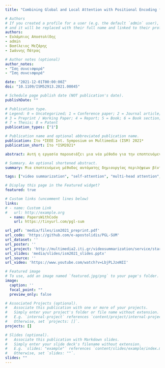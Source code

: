 ```yaml
---
title: "Combining Global and Local Attention with Positional Encoding for Video Summarization"

# Authors
# If you created a profile for a user (e.g. the default `admin` user), write the username (folder name) here 
# and it will be replaced with their full name and linked to their profile.
authors:
- Ευλάμπιος Αποστολίδης
- admin
- Βασίλειος Μεζάρης
- Ιωάννης Πάτρας

# Author notes (optional)
author_notes:
- "Ίση συνεισφορά"
- "Ίση συνεισφορά"

date: "2021-12-01T00:00:00Z"
doi: "10.1109/ISM52913.2021.00045"

# Schedule page publish date (NOT publication's date).
publishDate: ""

# Publication type.
# Legend: 0 = Uncategorized; 1 = Conference paper; 2 = Journal article;
# 3 = Preprint / Working Paper; 4 = Report; 5 = Book; 6 = Book section;
# 7 = Thesis; 8 = Patent
publication_types: ["1"]

# Publication name and optional abbreviated publication name.
publication: Στο *IEEE Int. Symposium on Multimedia (ISM) 2021*
publication_short: Στο *ISM2021*

abstract: Αυτή η εργασία παρουσιάζει μια νέα μέθοδο για την εποπτευόμενη δημιουργία περιλήψεων βίντεο. Για να ξεπεραστούν τα μειονεκτήματα υφιστάμενων αρχιτεκτονικών δημιουργίας περιλήψεων που βασίζονται σε RNNs, σχετικά με τη μοντελοποίηση των εξαρτήσεων μεγάλης εμβέλειας των καρέ και την ικανότητα παραλληλοποίησης της εκπαίδευσης, το αναπτυγμένο μοντέλο βασίζεται στη χρήση μηχανισμών αυτοπροσοχής για την εκτίμηση της σημασίας των καρέ του βίντεο. Σε αντίθεση με προηγούμενες προσεγγίσεις δημιουργίας περιλήψεων που βασίζονται στην αυτοπροσοχή για να μοντελοποιούν τις εξαρτήσεις των καρέ παρατηρώντας ολόκληρη την αλληλουχία καρέ, η μέθοδός μας συνδυάζει καθολικούς και τοπικούς μηχανισμούς αυτοπροσοχής πολλαπλών κεφαλών για να ανακαλύψει διαφορετικές μοντελοποιήσεις των εξαρτήσεων των καρέ σε διαφορετικά επίπεδα λεπτομέρειας. Επιπλέον, οι χρησιμοποιούμενοι μηχανισμοί αυτοπροσοχής ενσωματώνουν ένα δομικό στοιχείο που κωδικοποιεί τη χρονική θέση των καρέ - μείζονος σημασίας κατά την παραγωγή μιας σύνοψης. Πειράματα σε δύο σύνολα δεδομένων (SumMe και TVSum) καταδεικνύουν την αποτελεσματικότητα του προτεινόμενου μοντέλου σε σύγκριση με τις υπάρχουσες μεθόδους αυτοπροσοχής και την ανταγωνιστικότητά του έναντι άλλων state-of-the-art εποπτευόμενων προσεγγίσεων δημιουργίας περιλήψεων. Μια μελέτη αφαίρεσης που εστιάζει στα κύρια προτεινόμενα δομικά στοιχεία, ειδικότερα τη χρήση καθολικών και τοπικών μηχανισμών αυτοπροσοχής πολλαπλών κεφαλών σε συνεργασία με ένα τμήμα κωδικοποίησης της απόλυτης θέσης, δείχνει τη σχετική συνεισφορά τους στη συνολική απόδοση.

# Summary. An optional shortened abstract.
summary: Μια εποπτευόμενη μέθοδος αυτόματης δημιουργίας περιλήψεων βίντεο, βασισμένη στην αυτοπροσοχή.

tags: ["video summarization", "self-attention", "multi-head attention", "positional encoding", "supervised learning"]

# Display this page in the Featured widget?
featured: true

# Custom links (uncomment lines below)
links:
# - name: Custom Link
#   url: http://example.org
  - name: PapersWithCode
    url: https://tinyurl.com/pgl-sum

url_pdf: 'media/files/ism2021_preprint.pdf'
url_code: 'https://github.com/e-apostolidis/PGL-SUM'
url_dataset: ''
url_poster: ''
url_project: 'http://multimedia2.iti.gr/videosummarization/service/start.html'
url_slides: 'media/slides/ism2021_slides.pptx'
url_source: ''
url_video: 'https://www.youtube.com/watch?v=LbjPLJzeNII'

# Featured image
# To use, add an image named `featured.jpg/png` to your page's folder. 
image:
  caption: ''
  focal_point: ""
  preview_only: false

# Associated Projects (optional).
#   Associate this publication with one or more of your projects.
#   Simply enter your project's folder or file name without extension.
#   E.g. `internal-project` references `content/project/internal-project/index.md`.
#   Otherwise, set `projects: []`.
projects: []

# Slides (optional).
#   Associate this publication with Markdown slides.
#   Simply enter your slide deck's filename without extension.
#   E.g. `slides: "example"` references `content/slides/example/index.md`.
#   Otherwise, set `slides: ""`.
slides: ""
---
```

